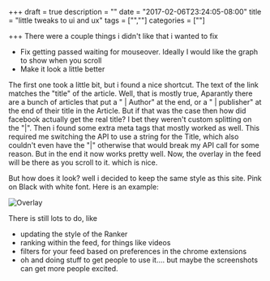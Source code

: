+++
draft = true
description = ""
date = "2017-02-06T23:24:05-08:00"
title = "little tweaks to ui and ux"
tags = ["",""]
categories = [""]

+++
There were a couple things i didn't like that i wanted to fix

- Fix getting passed waiting for mouseover.  Ideally I would like the graph to show when you scroll
- Make it look a little better


The first one took a little bit, but i found a nice shortcut.  The text of the link matches the "title" of the article. Well, that is mostly true, Aparantly there are a bunch of articles that put a " | Author" at the end, or a " | publisher" at the end of their title in the Article.  But if that was the case then how did facebook actually get the real title? I bet they weren't custom splitting on the "|".  Then i found some extra meta tags that mostly worked as well. This required me switching the API to use a string for the Title, which also couldn't even have the "|" otherwise that would break my API call for some reason. But in the end it now works pretty well.  Now, the overlay in the feed will be there as you scroll to it. which is nice.

But how does it look? well i decided to keep the same style as this site.  Pink on Black with white font.  Here is an example:

![Overlay](/images/overlay3.png)

There is still lots to do, like

- updating the style of the Ranker
- ranking within the feed, for things like videos
- filters for your feed based on preferences in the chrome extensions
- oh and doing stuff to get people to use it.... but maybe the screenshots can get more people excited.
